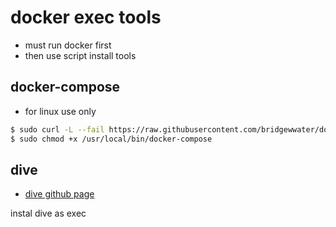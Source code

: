 # docker exec tools

- must run docker first
- then use script install tools

## docker-compose

- for linux use only

```sh
$ sudo curl -L --fail https://raw.githubusercontent.com/bridgewwater/docker-exec-tools/master/docker-compose/1.24.1/run.sh -o /usr/local/bin/docker-compose
$ sudo chmod +x /usr/local/bin/docker-compose
```

## dive

- [dive github page](https://github.com/wagoodman/dive)

instal dive as exec

